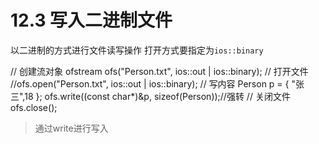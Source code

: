 # 12.3 写入二进制文件

以二进制的方式进行文件读写操作
打开方式要指定为`ios::binary`

// 创建流对象
ofstream ofs("Person.txt", ios::out | ios::binary);
// 打开文件
//ofs.open("Person.txt", ios::out | ios::binary);
// 写内容
Person p = { "张三",18 };
ofs.write((const char*)&p, sizeof(Person));//强转
// 关闭文件
ofs.close();

> 通过write进行写入